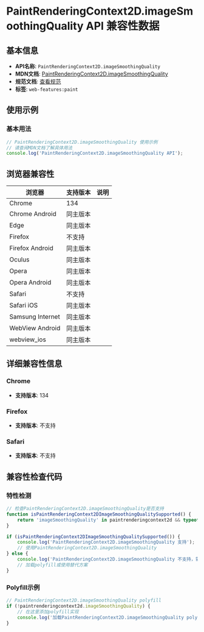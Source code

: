 # PaintRenderingContext2D.imageSmoothingQuality API 兼容性数据

## 基本信息

- **API名称**: `PaintRenderingContext2D.imageSmoothingQuality`
- **MDN文档**: [PaintRenderingContext2D.imageSmoothingQuality](https://developer.mozilla.org/docs/Web/API/CanvasRenderingContext2D/imageSmoothingQuality)
- **规范文档**: [查看规范](https://html.spec.whatwg.org/multipage/canvas.html#dom-context-2d-imagesmoothingquality-dev)
- **标签**: `web-features:paint`

## 使用示例

### 基本用法

```javascript
// PaintRenderingContext2D.imageSmoothingQuality 使用示例
// 请查阅MDN文档了解具体用法
console.log('PaintRenderingContext2D.imageSmoothingQuality API');
```

## 浏览器兼容性

| 浏览器 | 支持版本 | 说明 |
|--------|----------|------|
| Chrome | 134 |  |
| Chrome Android | 同主版本 |  |
| Edge | 同主版本 |  |
| Firefox | 不支持 |  |
| Firefox Android | 同主版本 |  |
| Oculus | 同主版本 |  |
| Opera | 同主版本 |  |
| Opera Android | 同主版本 |  |
| Safari | 不支持 |  |
| Safari iOS | 同主版本 |  |
| Samsung Internet | 同主版本 |  |
| WebView Android | 同主版本 |  |
| webview_ios | 同主版本 |  |

## 详细兼容性信息

### Chrome

- **支持版本**: 134

### Firefox

- **支持版本**: 不支持

### Safari

- **支持版本**: 不支持

## 兼容性检查代码

### 特性检测

```javascript
// 检查PaintRenderingContext2D.imageSmoothingQuality是否支持
function isPaintRenderingContext2DImageSmoothingQualitySupported() {
    return 'imageSmoothingQuality' in paintrenderingcontext2d && typeof paintrenderingcontext2d.imageSmoothingQuality === 'function';
}

if (isPaintRenderingContext2DImageSmoothingQualitySupported()) {
    console.log('PaintRenderingContext2D.imageSmoothingQuality 支持');
    // 使用PaintRenderingContext2D.imageSmoothingQuality
} else {
    console.log('PaintRenderingContext2D.imageSmoothingQuality 不支持，需要polyfill');
    // 加载polyfill或使用替代方案
}
```

### Polyfill示例

```javascript
// PaintRenderingContext2D.imageSmoothingQuality polyfill
if (!paintrenderingcontext2d.imageSmoothingQuality) {
    // 在这里添加polyfill实现
    console.log('加载PaintRenderingContext2D.imageSmoothingQuality polyfill');
}
```

